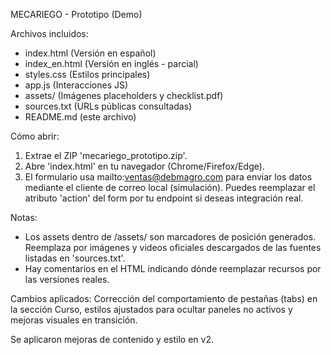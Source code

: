 MECARIEGO - Prototipo (Demo)

Archivos incluidos:
- index.html            (Versión en español)
- index_en.html         (Versión en inglés - parcial)
- styles.css            (Estilos principales)
- app.js                (Interacciones JS)
- assets/               (Imágenes placeholders y checklist.pdf)
- sources.txt           (URLs públicas consultadas)
- README.md             (este archivo)

Cómo abrir:
1. Extrae el ZIP 'mecariego_prototipo.zip'.
2. Abre 'index.html' en tu navegador (Chrome/Firefox/Edge).
3. El formulario usa mailto:ventas@debmagro.com para enviar los datos mediante el cliente de correo local (simulación). Puedes reemplazar el atributo 'action' del form por tu endpoint si deseas integración real.

Notas:
- Los assets dentro de /assets/ son marcadores de posición generados. Reemplaza por imágenes y videos oficiales descargados de las fuentes listadas en 'sources.txt'.
- Hay comentarios en el HTML indicando dónde reemplazar recursos por las versiones reales.


Cambios aplicados: Corrección del comportamiento de pestañas (tabs) en la sección Curso, estilos ajustados para ocultar paneles no activos y mejoras visuales en transición.


Se aplicaron mejoras de contenido y estilo en v2.